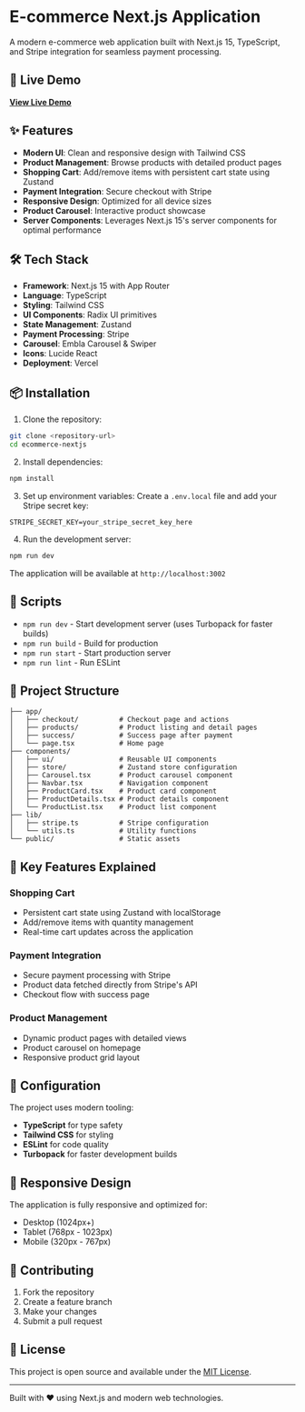 # E-commerce Next.js Application

A modern e-commerce web application built with Next.js 15, TypeScript, and Stripe integration for seamless payment processing.

## 🚀 Live Demo

**[View Live Demo](https://ecommerce-next-js-ivory-omega.vercel.app/)**

## ✨ Features

- **Modern UI**: Clean and responsive design with Tailwind CSS
- **Product Management**: Browse products with detailed product pages
- **Shopping Cart**: Add/remove items with persistent cart state using Zustand
- **Payment Integration**: Secure checkout with Stripe
- **Responsive Design**: Optimized for all device sizes
- **Product Carousel**: Interactive product showcase
- **Server Components**: Leverages Next.js 15's server components for optimal performance

## 🛠️ Tech Stack

- **Framework**: Next.js 15 with App Router
- **Language**: TypeScript
- **Styling**: Tailwind CSS
- **UI Components**: Radix UI primitives
- **State Management**: Zustand
- **Payment Processing**: Stripe
- **Carousel**: Embla Carousel & Swiper
- **Icons**: Lucide React
- **Deployment**: Vercel

## 📦 Installation

1. Clone the repository:
```bash
git clone <repository-url>
cd ecommerce-nextjs
```

2. Install dependencies:
```bash
npm install
```

3. Set up environment variables:
Create a `.env.local` file and add your Stripe secret key:
```env
STRIPE_SECRET_KEY=your_stripe_secret_key_here
```

4. Run the development server:
```bash
npm run dev
```

The application will be available at `http://localhost:3002`

## 🚀 Scripts

- `npm run dev` - Start development server (uses Turbopack for faster builds)
- `npm run build` - Build for production
- `npm run start` - Start production server
- `npm run lint` - Run ESLint

## 📁 Project Structure

```
├── app/
│   ├── checkout/          # Checkout page and actions
│   ├── products/          # Product listing and detail pages
│   ├── success/           # Success page after payment
│   └── page.tsx           # Home page
├── components/
│   ├── ui/                # Reusable UI components
│   ├── store/             # Zustand store configuration
│   ├── Carousel.tsx       # Product carousel component
│   ├── Navbar.tsx         # Navigation component
│   ├── ProductCard.tsx    # Product card component
│   ├── ProductDetails.tsx # Product details component
│   └── ProductList.tsx    # Product list component
├── lib/
│   ├── stripe.ts          # Stripe configuration
│   └── utils.ts           # Utility functions
└── public/                # Static assets
```

## 🎯 Key Features Explained

### Shopping Cart
- Persistent cart state using Zustand with localStorage
- Add/remove items with quantity management
- Real-time cart updates across the application

### Payment Integration
- Secure payment processing with Stripe
- Product data fetched directly from Stripe's API
- Checkout flow with success page

### Product Management
- Dynamic product pages with detailed views
- Product carousel on homepage
- Responsive product grid layout

## 🔧 Configuration

The project uses modern tooling:
- **TypeScript** for type safety
- **Tailwind CSS** for styling
- **ESLint** for code quality
- **Turbopack** for faster development builds

## 📱 Responsive Design

The application is fully responsive and optimized for:
- Desktop (1024px+)
- Tablet (768px - 1023px)
- Mobile (320px - 767px)

## 🤝 Contributing

1. Fork the repository
2. Create a feature branch
3. Make your changes
4. Submit a pull request

## 📄 License

This project is open source and available under the [MIT License](LICENSE).

---

Built with ❤️ using Next.js and modern web technologies.

